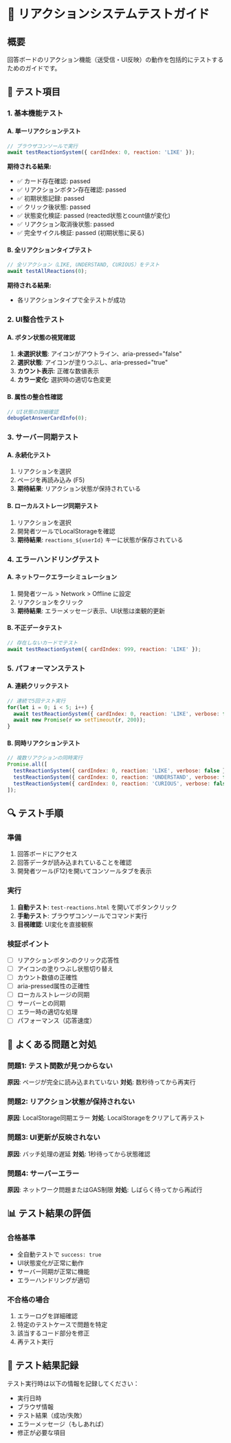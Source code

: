 # 🧪 リアクションシステムテストガイド

## 概要
回答ボードのリアクション機能（送受信・UI反映）の動作を包括的にテストするためのガイドです。

## 🎯 テスト項目

### 1. 基本機能テスト

#### A. 単一リアクションテスト
```javascript
// ブラウザコンソールで実行
await testReactionSystem({ cardIndex: 0, reaction: 'LIKE' });
```

**期待される結果:**
- ✅ カード存在確認: passed
- ✅ リアクションボタン存在確認: passed  
- ✅ 初期状態記録: passed
- ✅ クリック後状態: passed
- ✅ 状態変化検証: passed (reacted状態とcount値が変化)
- ✅ リアクション取消後状態: passed
- ✅ 完全サイクル検証: passed (初期状態に戻る)

#### B. 全リアクションタイプテスト
```javascript
// 全リアクション（LIKE, UNDERSTAND, CURIOUS）をテスト
await testAllReactions(0);
```

**期待される結果:**
- 各リアクションタイプで全テストが成功

### 2. UI整合性テスト

#### A. ボタン状態の視覚確認
1. **未選択状態**: アイコンがアウトライン、aria-pressed="false"
2. **選択状態**: アイコンが塗りつぶし、aria-pressed="true"  
3. **カウント表示**: 正確な数値表示
4. **カラー変化**: 選択時の適切な色変更

#### B. 属性の整合性確認
```javascript
// UI状態の詳細確認
debugGetAnswerCardInfo(0);
```

### 3. サーバー同期テスト

#### A. 永続化テスト
1. リアクションを選択
2. ページを再読み込み (F5)
3. **期待結果**: リアクション状態が保持されている

#### B. ローカルストレージ同期テスト
1. リアクションを選択
2. 開発者ツールでLocalStorageを確認
3. **期待結果**: `reactions_${userId}` キーに状態が保存されている

### 4. エラーハンドリングテスト

#### A. ネットワークエラーシミュレーション
1. 開発者ツール > Network > Offline に設定
2. リアクションをクリック
3. **期待結果**: エラーメッセージ表示、UI状態は楽観的更新

#### B. 不正データテスト
```javascript
// 存在しないカードでテスト
await testReactionSystem({ cardIndex: 999, reaction: 'LIKE' });
```

### 5. パフォーマンステスト

#### A. 連続クリックテスト
```javascript
// 連続で5回テスト実行
for(let i = 0; i < 5; i++) {
  await testReactionSystem({ cardIndex: 0, reaction: 'LIKE', verbose: false });
  await new Promise(r => setTimeout(r, 200));
}
```

#### B. 同時リアクションテスト
```javascript
// 複数リアクションの同時実行
Promise.all([
  testReactionSystem({ cardIndex: 0, reaction: 'LIKE', verbose: false }),
  testReactionSystem({ cardIndex: 0, reaction: 'UNDERSTAND', verbose: false }),
  testReactionSystem({ cardIndex: 0, reaction: 'CURIOUS', verbose: false })
]);
```

## 🔍 テスト手順

### 準備
1. 回答ボードにアクセス
2. 回答データが読み込まれていることを確認
3. 開発者ツール(F12)を開いてコンソールタブを表示

### 実行
1. **自動テスト**: `test-reactions.html` を開いてボタンクリック
2. **手動テスト**: ブラウザコンソールでコマンド実行
3. **目視確認**: UI変化を直接観察

### 検証ポイント
- [ ] リアクションボタンのクリック応答性
- [ ] アイコンの塗りつぶし状態切り替え
- [ ] カウント数値の正確性
- [ ] aria-pressed属性の正確性
- [ ] ローカルストレージの同期
- [ ] サーバーとの同期
- [ ] エラー時の適切な処理
- [ ] パフォーマンス（応答速度）

## 🐛 よくある問題と対処

### 問題1: テスト関数が見つからない
**原因**: ページが完全に読み込まれていない
**対処**: 数秒待ってから再実行

### 問題2: リアクション状態が保持されない  
**原因**: LocalStorage同期エラー
**対処**: LocalStorageをクリアして再テスト

### 問題3: UI更新が反映されない
**原因**: バッチ処理の遅延
**対処**: 1秒待ってから状態確認

### 問題4: サーバーエラー
**原因**: ネットワーク問題またはGAS制限
**対処**: しばらく待ってから再試行

## 📊 テスト結果の評価

### 合格基準
- 全自動テストで `success: true`
- UI状態変化が正常に動作
- サーバー同期が正常に機能
- エラーハンドリングが適切

### 不合格の場合
1. エラーログを詳細確認
2. 特定のテストケースで問題を特定
3. 該当するコード部分を修正
4. 再テスト実行

## 📝 テスト結果記録

テスト実行時は以下の情報を記録してください：

- 実行日時
- ブラウザ情報
- テスト結果（成功/失敗）
- エラーメッセージ（もしあれば）
- 修正が必要な項目